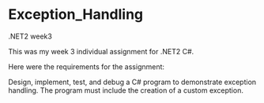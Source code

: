 # Exception_Handling

.NET2 week3

This was my week 3 individual assignment for .NET2 C#.

Here were the requirements for the assignment:

Design, implement, test, and debug a C# program to demonstrate exception handling.  The program must include the creation of a custom exception.
